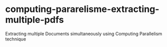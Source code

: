 # computing-pararelisme-extracting-multiple-pdfs
Extracting multiple Documents simultaneously using Computing Parallelism technique
